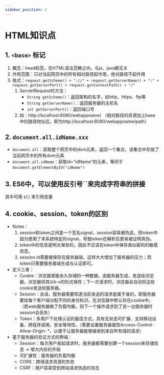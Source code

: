 ```yaml
---
sidebar_position: 2
---
```


# HTML知识点

## 1. `<base>` 标记
1. 概念：head标签，在HTML语法范畴之内，与js、java都无关
2. 作用范围：只对当前网页中的所有相对路径起作用，绝对路径不起作用
3. 格式：`request.getScheme() + "://" + request.getServerName() + ":" + request.getServerPort() + request.getContextPath() + "/"`
    1. ServletRequest的方法：
        - `String getScheme()`：返回架构的名字，如http、https、ftp等
        - `String getServerName()`：返回服务器的主机名
        - `int getServerPort()`：返回端口号
    2. 如：http://localhost:8080/webappname/
    （相对路径的资源加上base中的路径地址后，即为http://localhost:8080/webappname/path）

## 2. `document.all.idName.xxx`
- `document.all`：获取整个网页中的dom元素，返回一个集合，该集合中存放了当前网页中的所有dom元素
- `document.all.idName`：获取id="idName"的元素，等同于 `document.getElementById("idName")`

## 3. ES6中，可以使用反引号``来完成字符串的拼接
其中可用 `${}` 来引用变量

## 4. cookie、session、token的区别
- Notes：
    1. session和token之间差一个签名signal，session容易被伪造，而token中因为使用了本系统特定的signal，导致token在解析后更易被证明真伪。
    2. token中的信息是明文保存的，因此不应该在token中保存类似密码的敏感信息。
    3. session id需要被保存在服务器端，这样大大增加了服务器的压力；而token只需要服务器端生成与认证即可。
- 定义三者：
    - Cookie：浏览器里能永久存储的一种数据。由服务器生成，发送给浏览器，浏览器将其以k-v的形式保存；下一次请求时，浏览器会自动将这些cookie发送给服务器。
    - Session：会话，服务器需要知道当前发送的请求是属于谁的，即服务器要给每个客户端分配不同的身份标识，在浏览器中默认存在cookie中。（若web服务器做了负载均衡，则下一个操作请求到了另一台服务器时session会丢失）
    - Token：多用户下处理认证的最佳方式，具有无状态可扩展、支持移动设备、跨程序调用、安全等特性。（需要设置服务器属性Access-Control-Allow-Origin: *，以便于让服务器能够接收到来自所有域的请求）
- 基于服务器的验证方式的弊端：
    - Session：每次用户发起请求时，服务器都需要创建一个session来存储信息 &rarr; 增大内存的开销
    - 可扩展性：服务器的负载均衡
    - CORS：跨域请求资源的失败
    - CSRF：用户容易受到跨站请求伪造的攻击
